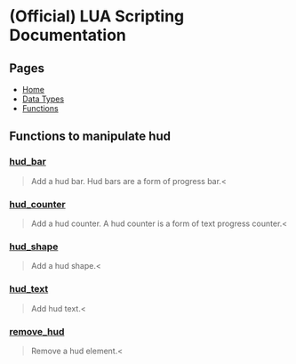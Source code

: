 
# (Official) LUA Scripting Documentation

## Pages
- [Home](../../index)
- [Data Types](../data-types)
- [Functions](../functions)
## Functions to manipulate hud

### [hud_bar](hud/hud_bar)
> Add a hud bar. Hud bars are a form of progress bar.<

### [hud_counter](hud/hud_counter)
> Add a hud counter. A hud counter is a form of text progress counter.<

### [hud_shape](hud/hud_shape)
> Add a hud shape.<

### [hud_text](hud/hud_text)
> Add hud text.<

### [remove_hud](hud/remove_hud)
> Remove a hud element.<

